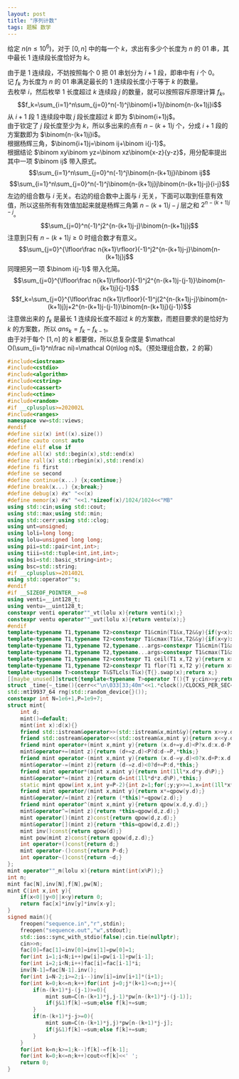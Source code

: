```yaml
---
layout: post
title: "序列计数"
tags: 题解 数学
---
```


给定 $n(n\le10^6)$，对于 $[0,n]$ 中的每一个 $k$，求出有多少个长度为 $n$ 的 $01$ 串，其中最长 $1$ 连续段长度恰好为 $k$。

由于是 $1$ 连续段，不妨按照每个 $0$ 把 $01$ 串划分为 $i+1$ 段，即串中有 $i$ 个 $0$。  
记 $f_k$ 为长度为 $n$ 的 $01$ 串满足最长的 $1$ 连续段长度小于等于 $k$ 的数量。  
去枚举 $i$，然后枚举 $1$ 长度超过 $k$ 连续段 $j$ 的数量，就可以按照容斥原理计算 $f_k$。
$$f_k=\sum_{i=1}^n\sum_{j=0}^n(-1)^j\binom{i+1}j\binom{n-(k+1)j}i$$
从 $i+1$ 段 $1$ 连续段中取 $j$ 段长度超过 $k$ 即为 $\binom{i+1}j$。  
由于钦定了 $j$ 段长度至少为 $k$，所以多出来的点有 $n-(k+1)j$ 个，分成 $i+1$ 段的方案数即为 $\binom{n-(k+1)j}i$。  
根据杨辉三角，$\binom{i+1}j=\binom ij+\binom i{j-1}$。  
根据结论 $\binom xy\binom yz=\binom xz\binom{x-z}{y-z}$，用分配率提出其中一项 $\binom ij$ 带入原式。
$$\sum_{i=1}^n\sum_{j=0}^n(-1)^j\binom{n-(k+1)j}i\binom ij$$
$$\sum_{i=1}^n\sum_{j=0}^n(-1)^j\binom{n-(k+1)j}j\binom{n-(k+1)j-j}{i-j}$$
左边的组合数与 $i$ 无关。右边的组合数中上面与 $i$ 无关，下面可以取到任意有效值，所以这些所有有效值加起来就是杨辉三角第 $n-(k+1)j-j$ 层之和 $2^{n-(k+1)j-j}$。
$$\sum_{j=0}^n(-1)^j2^{n-(k+1)j-j}\binom{n-(k+1)j}j$$
注意到只有 $n-(k+1)j\ge0$ 时组合数才有意义。
$$\sum_{j=0}^{\lfloor\frac n{k+1}\rfloor}(-1)^j2^{n-(k+1)j-j}\binom{n-(k+1)j}j$$
同理把另一项 $\binom i{j-1}$ 带入化简。
$$\sum_{j=0}^{\lfloor\frac n{k+1}\rfloor}(-1)^j2^{n-(k+1)j-(j-1)}\binom{n-(k+1)j}{j-1}$$
$$f_k=\sum_{j=0}^{\lfloor\frac n{k+1}\rfloor}(-1)^j(2^{n-(k+1)j-j}\binom{n-(k+1)j}j+2^{n-(k+1)j-(j-1)}\binom{n-(k+1)j}{j-1})$$
注意做出来的 $f_k$ 是最长 $1$ 连续段长度不超过 $k$ 的方案数，而题目要求的是恰好为 $k$ 的方案数，所以 $ans_k=f_k-f_{k-1}$。  
由于对于每个 $[1,n]$ 的 $k$ 都要做，所以总复杂度是 $\mathcal O(\sum_{i=1}^n\frac ni)=\mathcal O(n\log n)$。（预处理组合数，$2$ 的幂）
```cpp
#include<iostream>
#include<cstdio>
#include<algorithm>
#include<cstring>
#include<cassert>
#include<ctime>
#include<random>
#if __cplusplus>=202002L
#include<ranges>
namespace vw=std::views;
#endif
#define siz(x) int((x).size())
#define cauto const auto
#define elif else if
#define all(x) std::begin(x),std::end(x)
#define rall(x) std::rbegin(x),std::rend(x)
#define fi first
#define se second
#define continue(x...) {x;continue;}
#define break(x...) {x;break;}
#define debug(x) #x" "<<(x)
#define memor(x) #x" "<<1.*sizeof(x)/1024/1024<<"MB"
using std::cin;using std::cout;
using std::max;using std::min;
using std::cerr;using std::clog;
using unt=unsigned;
using loli=long long;
using lolu=unsigned long long;
using pii=std::pair<int,int>;
using tiii=std::tuple<int,int,int>;
using bsi=std::basic_string<int>;
using bsc=std::string;
#if __cplusplus>=201402L
using std::operator""s;
#endif
#if __SIZEOF_POINTER__>=8
using venti=__int128_t;
using ventu=__uint128_t;
constexpr venti operator""_vt(lolu x){return venti(x);}
constexpr ventu operator""_uvt(lolu x){return ventu(x);}
#endif
template<typename T1,typename T2>constexpr T1&cmin(T1&x,T2&&y){if(y<x)x=y;return x;}
template<typename T1,typename T2>constexpr T1&cmax(T1&x,T2&&y){if(x<y)x=y;return x;}
template<typename T1,typename T2,typename...args>constexpr T1&cmin(T1&x,T2&&y,args&&...z){if(y<x)x=y;return cmin(x,std::forward<args>(z)...);}
template<typename T1,typename T2,typename...args>constexpr T1&cmax(T1&x,T2&&y,args&&...z){if(x<y)x=y;return cmax(x,std::forward<args>(z)...);}
template<typename T1,typename T2>constexpr T1 ceil(T1 x,T2 y){return x>0?(x+y-1)/y:x/y;}
template<typename T1,typename T2>constexpr T1 flor(T1 x,T2 y){return x>0?x/y:(x-y+1)/y;}
template<typename T>constexpr T&STLcls(T&x){T{}.swap(x);return x;}
[[maybe_unused]]struct{template<typename T>operator T(){T y;cin>>y;return y;}}tin;
struct _time{~_time(){cerr<<"\n\033[33;40m"<<1.*clock()/CLOCKS_PER_SEC<<"s\033[0m";}}_TM;
std::mt19937_64 rng(std::random_device{}());
constexpr int N=1e6+1,P=1e9+7;
struct mint{
	int d;
	mint()=default;
	mint(int x):d(x){}
	friend std::istream&operator>>(std::istream&x,mint&y){return x>>y.d;}
	friend std::ostream&operator<<(std::ostream&x,mint y){return x<<y.d;}
	friend mint operator+(mint x,mint y){return (x.d+=y.d)<P?x.d:x.d-P;}
	mint&operator+=(mint z){return (d+=z.d)<P?d:d-=P,*this;}
	friend mint operator-(mint x,mint y){return (x.d-=y.d)<0?x.d+P:x.d;}
	mint&operator-=(mint z){return (d-=z.d)<0?d+=P:d,*this;}
	friend mint operator*(mint x,mint y){return int(1ll*x.d*y.d%P);}
	mint&operator*=(mint z){return d=int(1ll*d*z.d%P),*this;}
	static mint qpow(int x,int y=P-2){int z=1;for(;y;y>>=1,x=int(1ll*x*x%P))if(y&1)z=int(1ll*x*z%P);return z;}
	friend mint operator/(mint x,mint y){return x*=qpow(y.d);}
	mint&operator/=(mint z){return (*this)*=qpow(z.d);}
	friend mint operator^(mint x,mint y){return qpow(x.d,y.d);}
	mint&operator^=(mint z){return *this=qpow(d,z.d);}
	mint operator()(mint z)const{return qpow(d,z.d);}
	mint&operator[](mint z){return *this=qpow(d,z.d);}
	mint inv()const{return qpow(d);}
	mint pow(mint z)const{return qpow(d,z.d);}
	int operator+()const{return d;}
	mint operator-()const{return P-d;}
	int operator~()const{return ~d;}
};
mint operator""_m(lolu x){return mint(int(x%P));}
int n;
mint fac[N],inv[N],f[N],pw[N];
mint C(int x,int y){
	if(x<0||y<0||x<y)return 0;
	return fac[x]*inv[y]*inv[x-y];
}
signed main(){
	freopen("sequence.in","r",stdin);
	freopen("sequence.out","w",stdout);
	std::ios::sync_with_stdio(false);cin.tie(nullptr);
	cin>>n;
	fac[0]=fac[1]=inv[0]=inv[1]=pw[0]=1;
	for(int i=1;i<N;i++)pw[i]=pw[i-1]+pw[i-1];
	for(int i=2;i<N;i++)fac[i]=fac[i-1]*i;
	inv[N-1]=fac[N-1].inv();
	for(int i=N-2;i>=2;i--)inv[i]=inv[i+1]*(i+1);
	for(int k=0;k<=n;k++)for(int j=0;j*(k+1)<=n;j++){
		if(n-(k+1)*j-(j-1)>=0){
			mint sum=C(n-(k+1)*j,j-1)*pw[n-(k+1)*j-(j-1)];
			if(j&1)f[k]-=sum;else f[k]+=sum;
		}
		if(n-(k+1)*j-j>=0){
			mint sum=C(n-(k+1)*j,j)*pw[n-(k+1)*j-j];
			if(j&1)f[k]-=sum;else f[k]+=sum;
		}
	}
	for(int k=n;k>=1;k--)f[k]-=f[k-1];
	for(int k=0;k<=n;k++)cout<<f[k]<<' ';
	return 0;
}
```